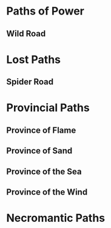 # Paths of Power

## Wild Road
# Lost Paths
## Spider Road
# Provincial Paths
## Province of Flame
## Province of Sand
## Province of the Sea
## Province of the Wind
# Necromantic Paths